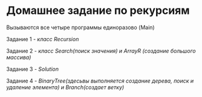 # Домашнее задание по рекурсиям

Вызываются все четыре программы единоразово (Main)


Задание 1 - _класс Recursion_

Задание 2 - _класс Search(поиск значения) и ArrayR (создание большого массива)_

Задание 3 - _Solution_

Задание 4 - _BinaryTree(здесьвы выполняется создание дерева, поиск и удаление элемента) и Branch(создает ветку)_

